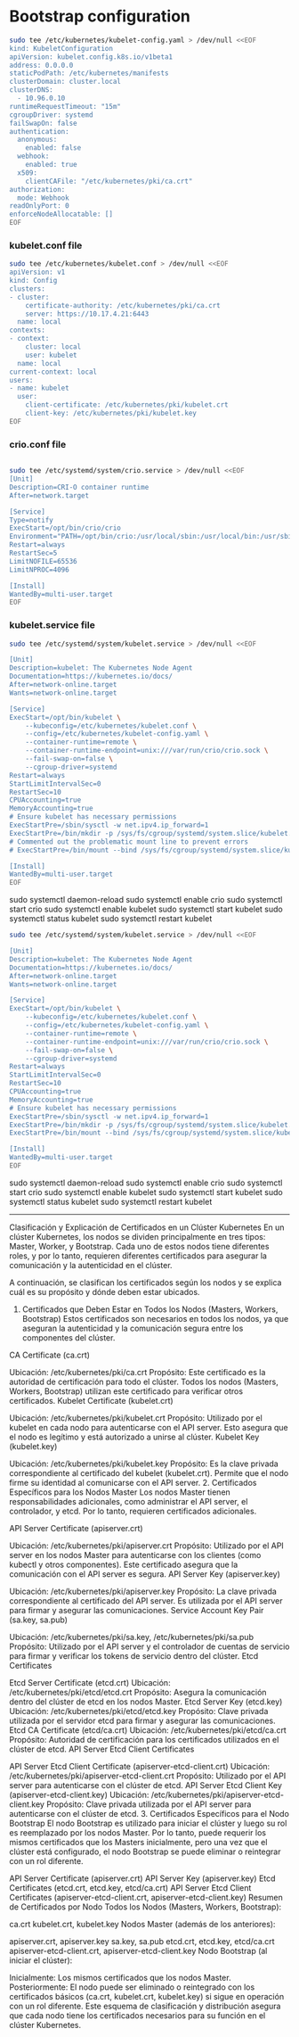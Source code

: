 
# Bootstrap configuration
```bash
sudo tee /etc/kubernetes/kubelet-config.yaml > /dev/null <<EOF
kind: KubeletConfiguration
apiVersion: kubelet.config.k8s.io/v1beta1
address: 0.0.0.0
staticPodPath: /etc/kubernetes/manifests
clusterDomain: cluster.local
clusterDNS:
  - 10.96.0.10
runtimeRequestTimeout: "15m"
cgroupDriver: systemd
failSwapOn: false
authentication:
  anonymous:
    enabled: false
  webhook:
    enabled: true
  x509:
    clientCAFile: "/etc/kubernetes/pki/ca.crt"
authorization:
  mode: Webhook
readOnlyPort: 0
enforceNodeAllocatable: []
EOF
```
### kubelet.conf file



```bash
sudo tee /etc/kubernetes/kubelet.conf > /dev/null <<EOF
apiVersion: v1
kind: Config
clusters:
- cluster:
    certificate-authority: /etc/kubernetes/pki/ca.crt
    server: https://10.17.4.21:6443
  name: local
contexts:
- context:
    cluster: local
    user: kubelet
  name: local
current-context: local
users:
- name: kubelet
  user:
    client-certificate: /etc/kubernetes/pki/kubelet.crt
    client-key: /etc/kubernetes/pki/kubelet.key
EOF
```

### crio.conf file


```bash

sudo tee /etc/systemd/system/crio.service > /dev/null <<EOF
[Unit]
Description=CRI-O container runtime
After=network.target

[Service]
Type=notify
ExecStart=/opt/bin/crio/crio
Environment="PATH=/opt/bin/crio:/usr/local/sbin:/usr/local/bin:/usr/sbin:/usr/bin:/sbin:/bin"
Restart=always
RestartSec=5
LimitNOFILE=65536
LimitNPROC=4096

[Install]
WantedBy=multi-user.target
EOF
```




### kubelet.service file

```bash
sudo tee /etc/systemd/system/kubelet.service > /dev/null <<EOF

[Unit]
Description=kubelet: The Kubernetes Node Agent
Documentation=https://kubernetes.io/docs/
After=network-online.target
Wants=network-online.target

[Service]
ExecStart=/opt/bin/kubelet \
    --kubeconfig=/etc/kubernetes/kubelet.conf \
    --config=/etc/kubernetes/kubelet-config.yaml \
    --container-runtime=remote \
    --container-runtime-endpoint=unix:///var/run/crio/crio.sock \
    --fail-swap-on=false \
    --cgroup-driver=systemd
Restart=always
StartLimitIntervalSec=0
RestartSec=10
CPUAccounting=true
MemoryAccounting=true
# Ensure kubelet has necessary permissions
ExecStartPre=/sbin/sysctl -w net.ipv4.ip_forward=1
ExecStartPre=/bin/mkdir -p /sys/fs/cgroup/systemd/system.slice/kubelet.service
# Commented out the problematic mount line to prevent errors
# ExecStartPre=/bin/mount --bind /sys/fs/cgroup/systemd/system.slice/kubelet.service /sys/fs/cgroup/systemd/system.slice/kubelet.service

[Install]
WantedBy=multi-user.target
EOF
```

sudo systemctl daemon-reload
sudo systemctl enable crio
sudo systemctl start crio
sudo systemctl enable kubelet
sudo systemctl start kubelet
sudo systemctl status kubelet
sudo systemctl restart kubelet


```bash
sudo tee /etc/systemd/system/kubelet.service > /dev/null <<EOF

[Unit]
Description=kubelet: The Kubernetes Node Agent
Documentation=https://kubernetes.io/docs/
After=network-online.target
Wants=network-online.target

[Service]
ExecStart=/opt/bin/kubelet \
    --kubeconfig=/etc/kubernetes/kubelet.conf \
    --config=/etc/kubernetes/kubelet-config.yaml \
    --container-runtime=remote \
    --container-runtime-endpoint=unix:///var/run/crio/crio.sock \
    --fail-swap-on=false \
    --cgroup-driver=systemd
Restart=always
StartLimitIntervalSec=0
RestartSec=10
CPUAccounting=true
MemoryAccounting=true
# Ensure kubelet has necessary permissions
ExecStartPre=/sbin/sysctl -w net.ipv4.ip_forward=1
ExecStartPre=/bin/mkdir -p /sys/fs/cgroup/systemd/system.slice/kubelet.service
ExecStartPre=/bin/mount --bind /sys/fs/cgroup/systemd/system.slice/kubelet.service /sys/fs/cgroup/systemd/system.slice/kubelet.service

[Install]
WantedBy=multi-user.target
EOF
```


sudo systemctl daemon-reload
sudo systemctl enable crio
sudo systemctl start crio
sudo systemctl enable kubelet
sudo systemctl start kubelet
sudo systemctl status kubelet
sudo systemctl restart kubelet

________________________________________________________________________________________________________________________

Clasificación y Explicación de Certificados en un Clúster Kubernetes
En un clúster Kubernetes, los nodos se dividen principalmente en tres tipos: Master, Worker, y Bootstrap. Cada uno de estos nodos tiene diferentes roles, y por lo tanto, requieren diferentes certificados para asegurar la comunicación y la autenticidad en el clúster.

A continuación, se clasifican los certificados según los nodos y se explica cuál es su propósito y dónde deben estar ubicados.

1. Certificados que Deben Estar en Todos los Nodos (Masters, Workers, Bootstrap)
Estos certificados son necesarios en todos los nodos, ya que aseguran la autenticidad y la comunicación segura entre los componentes del clúster.

CA Certificate (ca.crt)

Ubicación: /etc/kubernetes/pki/ca.crt
Propósito: Este certificado es la autoridad de certificación para todo el clúster. Todos los nodos (Masters, Workers, Bootstrap) utilizan este certificado para verificar otros certificados.
Kubelet Certificate (kubelet.crt)

Ubicación: /etc/kubernetes/pki/kubelet.crt
Propósito: Utilizado por el kubelet en cada nodo para autenticarse con el API server. Esto asegura que el nodo es legítimo y está autorizado a unirse al clúster.
Kubelet Key (kubelet.key)

Ubicación: /etc/kubernetes/pki/kubelet.key
Propósito: Es la clave privada correspondiente al certificado del kubelet (kubelet.crt). Permite que el nodo firme su identidad al comunicarse con el API server.
2. Certificados Específicos para los Nodos Master
Los nodos Master tienen responsabilidades adicionales, como administrar el API server, el controlador, y etcd. Por lo tanto, requieren certificados adicionales.

API Server Certificate (apiserver.crt)

Ubicación: /etc/kubernetes/pki/apiserver.crt
Propósito: Utilizado por el API server en los nodos Master para autenticarse con los clientes (como kubectl y otros componentes). Este certificado asegura que la comunicación con el API server es segura.
API Server Key (apiserver.key)

Ubicación: /etc/kubernetes/pki/apiserver.key
Propósito: La clave privada correspondiente al certificado del API server. Es utilizada por el API server para firmar y asegurar las comunicaciones.
Service Account Key Pair (sa.key, sa.pub)

Ubicación: /etc/kubernetes/pki/sa.key, /etc/kubernetes/pki/sa.pub
Propósito: Utilizado por el API server y el controlador de cuentas de servicio para firmar y verificar los tokens de servicio dentro del clúster.
Etcd Certificates

Etcd Server Certificate (etcd.crt)
Ubicación: /etc/kubernetes/pki/etcd/etcd.crt
Propósito: Asegura la comunicación dentro del clúster de etcd en los nodos Master.
Etcd Server Key (etcd.key)
Ubicación: /etc/kubernetes/pki/etcd/etcd.key
Propósito: Clave privada utilizada por el servidor etcd para firmar y asegurar las comunicaciones.
Etcd CA Certificate (etcd/ca.crt)
Ubicación: /etc/kubernetes/pki/etcd/ca.crt
Propósito: Autoridad de certificación para los certificados utilizados en el clúster de etcd.
API Server Etcd Client Certificates

API Server Etcd Client Certificate (apiserver-etcd-client.crt)
Ubicación: /etc/kubernetes/pki/apiserver-etcd-client.crt
Propósito: Utilizado por el API server para autenticarse con el clúster de etcd.
API Server Etcd Client Key (apiserver-etcd-client.key)
Ubicación: /etc/kubernetes/pki/apiserver-etcd-client.key
Propósito: Clave privada utilizada por el API server para autenticarse con el clúster de etcd.
3. Certificados Específicos para el Nodo Bootstrap
El nodo Bootstrap es utilizado para iniciar el clúster y luego su rol es reemplazado por los nodos Master. Por lo tanto, puede requerir los mismos certificados que los Masters inicialmente, pero una vez que el clúster está configurado, el nodo Bootstrap se puede eliminar o reintegrar con un rol diferente.

API Server Certificate (apiserver.crt)
API Server Key (apiserver.key)
Etcd Certificates (etcd.crt, etcd.key, etcd/ca.crt)
API Server Etcd Client Certificates (apiserver-etcd-client.crt, apiserver-etcd-client.key)
Resumen de Certificados por Nodo
Todos los Nodos (Masters, Workers, Bootstrap):

ca.crt
kubelet.crt, kubelet.key
Nodos Master (además de los anteriores):

apiserver.crt, apiserver.key
sa.key, sa.pub
etcd.crt, etcd.key, etcd/ca.crt
apiserver-etcd-client.crt, apiserver-etcd-client.key
Nodo Bootstrap (al iniciar el clúster):

Inicialmente: Los mismos certificados que los nodos Master.
Posteriormente: El nodo puede ser eliminado o reintegrado con los certificados básicos (ca.crt, kubelet.crt, kubelet.key) si sigue en operación con un rol diferente.
Este esquema de clasificación y distribución asegura que cada nodo tiene los certificados necesarios para su función en el clúster Kubernetes.